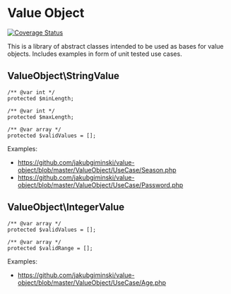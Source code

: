 # Value Object
[![Coverage Status](https://coveralls.io/repos/github/jakubgiminski/value-object/badge.svg?branch=master)](https://coveralls.io/github/jakubgiminski/value-object?branch=master)

This is a library of abstract classes intended to be used as bases for value objects. 
Includes examples in form of unit tested use cases.

## ValueObject\StringValue
```
/** @var int */
protected $minLength;

/** @var int */
protected $maxLength;

/** @var array */
protected $validValues = [];
```
Examples:
- https://github.com/jakubgiminski/value-object/blob/master/ValueObject/UseCase/Season.php
- https://github.com/jakubgiminski/value-object/blob/master/ValueObject/UseCase/Password.php

## ValueObject\IntegerValue
```
/** @var array */
protected $validValues = [];

/** @var array */
protected $validRange = [];
```

Examples:
- https://github.com/jakubgiminski/value-object/blob/master/ValueObject/UseCase/Age.php
